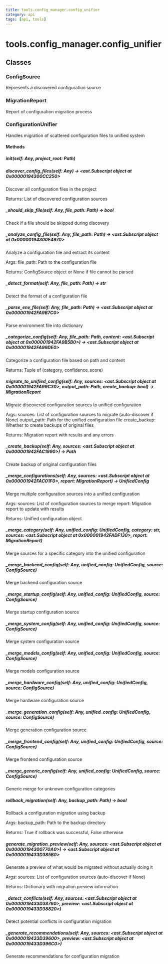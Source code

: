 ```yaml
---
title: tools.config_manager.config_unifier
category: api
tags: [api, tools]
---
```


# tools.config_manager.config_unifier



## Classes

### ConfigSource

Represents a discovered configuration source

### MigrationReport

Report of configuration migration process

### ConfigurationUnifier

Handles migration of scattered configuration files to unified system

#### Methods

##### __init__(self: Any, project_root: Path)



##### discover_config_files(self: Any) -> <ast.Subscript object at 0x00000194300CC250>

Discover all configuration files in the project

Returns:
    List of discovered configuration sources

##### _should_skip_file(self: Any, file_path: Path) -> bool

Check if a file should be skipped during discovery

##### _analyze_config_file(self: Any, file_path: Path) -> <ast.Subscript object at 0x00000194300E4970>

Analyze a configuration file and extract its content

Args:
    file_path: Path to the configuration file
    
Returns:
    ConfigSource object or None if file cannot be parsed

##### _detect_format(self: Any, file_path: Path) -> str

Detect the format of a configuration file

##### _parse_env_file(self: Any, file_path: Path) -> <ast.Subscript object at 0x000001942FA9B7C0>

Parse environment file into dictionary

##### _categorize_config(self: Any, file_path: Path, content: <ast.Subscript object at 0x000001942FA9B5B0>) -> <ast.Subscript object at 0x000001942FA99DE0>

Categorize a configuration file based on path and content

Returns:
    Tuple of (category, confidence_score)

##### migrate_to_unified_config(self: Any, sources: <ast.Subscript object at 0x000001942FA99C30>, output_path: Path, create_backup: bool) -> MigrationReport

Migrate discovered configuration sources to unified configuration

Args:
    sources: List of configuration sources to migrate (auto-discover if None)
    output_path: Path for the unified configuration file
    create_backup: Whether to create backups of original files
    
Returns:
    Migration report with results and any errors

##### _create_backup(self: Any, sources: <ast.Subscript object at 0x000001942FAC1990>) -> Path

Create backup of original configuration files

##### _merge_configurations(self: Any, sources: <ast.Subscript object at 0x000001942FAC01F0>, report: MigrationReport) -> UnifiedConfig

Merge multiple configuration sources into a unified configuration

Args:
    sources: List of configuration sources to merge
    report: Migration report to update with results
    
Returns:
    Unified configuration object

##### _merge_category(self: Any, unified_config: UnifiedConfig, category: str, sources: <ast.Subscript object at 0x000001942FADF130>, report: MigrationReport)

Merge sources for a specific category into the unified configuration

##### _merge_backend_config(self: Any, unified_config: UnifiedConfig, source: ConfigSource)

Merge backend configuration source

##### _merge_startup_config(self: Any, unified_config: UnifiedConfig, source: ConfigSource)

Merge startup configuration source

##### _merge_system_config(self: Any, unified_config: UnifiedConfig, source: ConfigSource)

Merge system configuration source

##### _merge_models_config(self: Any, unified_config: UnifiedConfig, source: ConfigSource)

Merge models configuration source

##### _merge_hardware_config(self: Any, unified_config: UnifiedConfig, source: ConfigSource)

Merge hardware configuration source

##### _merge_generation_config(self: Any, unified_config: UnifiedConfig, source: ConfigSource)

Merge generation configuration source

##### _merge_frontend_config(self: Any, unified_config: UnifiedConfig, source: ConfigSource)

Merge frontend configuration source

##### _merge_generic_config(self: Any, unified_config: UnifiedConfig, source: ConfigSource)

Generic merge for unknown configuration categories

##### rollback_migration(self: Any, backup_path: Path) -> bool

Rollback a configuration migration using backup

Args:
    backup_path: Path to the backup directory
    
Returns:
    True if rollback was successful, False otherwise

##### generate_migration_preview(self: Any, sources: <ast.Subscript object at 0x00000194300770A0>) -> <ast.Subscript object at 0x0000019433D385B0>

Generate a preview of what would be migrated without actually doing it

Args:
    sources: List of configuration sources (auto-discover if None)
    
Returns:
    Dictionary with migration preview information

##### _detect_conflicts(self: Any, sources: <ast.Subscript object at 0x0000019433D38760>, preview: <ast.Subscript object at 0x0000019433D38820>)

Detect potential conflicts in configuration migration

##### _generate_recommendations(self: Any, sources: <ast.Subscript object at 0x0000019433D39600>, preview: <ast.Subscript object at 0x0000019433D396C0>)

Generate recommendations for configuration migration

